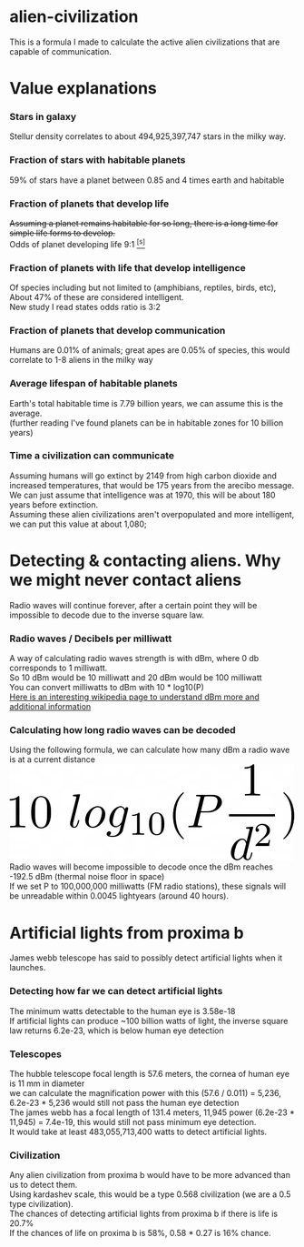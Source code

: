 # alien-civilization
This is a formula I made to calculate the active alien civilizations that are capable of communication.
# Value explanations
### Stars in galaxy
Stellur density correlates to about 494,925,397,747 stars in the milky way.
### Fraction of stars with habitable planets
59% of stars have a planet between 0.85 and 4 times earth and habitable
### Fraction of planets that develop life
~~Assuming a planet remains habitable for so long, there is a long time for simple life forms to develop.~~ <br/>
Odds of planet developing life 9:1 <a href="https://www.sciencedaily.com/releases/2020/05/200518162639.htm" target="_blank"><sup>[s]</sup></a>
### Fraction of planets with life that develop intelligence
Of species including but not limited to (amphibians, reptiles, birds, etc), About 47% of these are considered intelligent. <br/>
New study I read states odds ratio is 3:2
### Fraction of planets that develop communication
Humans are 0.01% of animals; great apes are 0.05% of species, this would correlate to 1-8 aliens in the milky way
### Average lifespan of habitable planets
Earth's total habitable time is 7.79 billion years, we can assume this is the average. <br/>
(further reading I've found planets can be in habitable zones for 10 billion years) <br/>
### Time a civilization can communicate
Assuming humans will go extinct by 2149 from high carbon dioxide and increased temperatures, that would be 175 years from the arecibo message. <br/>
We can just assume that intelligence was at 1970, this will be about 180 years before extinction. <br/>
Assuming these alien civilizations aren't overpopulated and more intelligent, we can put this value at about 1,080;
# Detecting & contacting aliens. Why we might never contact aliens
Radio waves will continue forever, after a certain point they will be impossible to decode due to the inverse square law.
### Radio waves / Decibels per milliwatt
A way of calculating radio waves strength is with dBm, where 0 db corresponds to 1 milliwatt. <br/>
So 10 dBm would be 10 milliwatt and 20 dBm would be 100 milliwatt <br/>
You can convert milliwatts to dBm with 10 * log10(P) <br/>
<a href="https://en.wikipedia.org/wiki/DBm">Here is an interesting wikipedia page to understand dBm more and additional information</a>
### Calculating how long radio waves can be decoded
Using the following formula, we can calculate how many dBm a radio wave is at a current distance <br/>
![](radio-waves-decay.png) <br/>
Radio waves will become impossible to decode once the dBm reaches -192.5 dBm (thermal noise floor in space) <br/>
If we set P to 100,000,000 milliwatts (FM radio stations), these signals will be unreadable within 0.0045 lightyears (around 40 hours).
# Artificial lights from proxima b
James webb telescope has said to possibly detect artificial lights when it launches.
### Detecting how far we can detect artificial lights
The minimum watts detectable to the human eye is 3.58e-18 <br/>
If artificial lights can produce ~100 billion watts of light, the inverse square law returns 6.2e-23, which is below human eye detection
### Telescopes
The hubble telescope focal length is 57.6 meters, the cornea of human eye is 11 mm in diameter <br/>
we can calculate the magnification power with this (57.6 / 0.011) = 5,236, 6.2e-23 * 5,236 would still not pass the human eye detection <br/>
The james webb has a focal length of 131.4 meters, 11,945 power (6.2e-23 * 11,945) = 7.4e-19, this would still not pass minimum eye detection. <br/>
It would take at least 483,055,713,400 watts to detect artificial lights. <br/>
### Civilization
Any alien civilization from proxima b would have to be more advanced than us to detect them. <br/>
Using kardashev scale, this would be a type 0.568 civilization (we are a 0.5 type civilization). <br/>
The chances of detecting artificial lights from proxima b if there is life is 20.7% <br/>
If the chances of life on proxima b is 58%, 0.58 * 0.27 is 16% chance.
